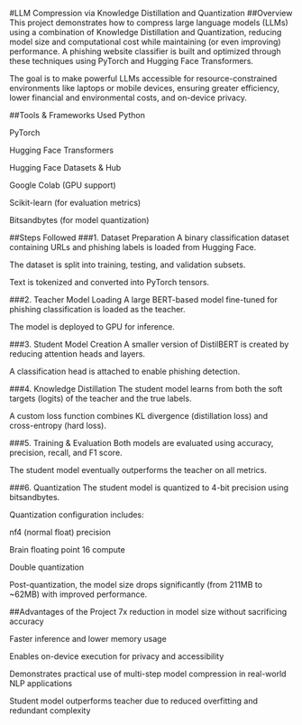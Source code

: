 #LLM Compression via Knowledge Distillation and Quantization 
##Overview
This project demonstrates how to compress large language models (LLMs) using a combination of Knowledge Distillation and Quantization, reducing model size and computational cost while maintaining (or even improving) performance. A phishing website classifier is built and optimized through these techniques using PyTorch and Hugging Face Transformers.

The goal is to make powerful LLMs accessible for resource-constrained environments like laptops or mobile devices, ensuring greater efficiency, lower financial and environmental costs, and on-device privacy.

##Tools & Frameworks Used
Python

PyTorch

Hugging Face Transformers

Hugging Face Datasets & Hub

Google Colab (GPU support)

Scikit-learn (for evaluation metrics)

Bitsandbytes (for model quantization)

##Steps Followed
###1. Dataset Preparation
A binary classification dataset containing URLs and phishing labels is loaded from Hugging Face.

The dataset is split into training, testing, and validation subsets.

Text is tokenized and converted into PyTorch tensors.

###2. Teacher Model Loading
A large BERT-based model fine-tuned for phishing classification is loaded as the teacher.

The model is deployed to GPU for inference.

###3. Student Model Creation
A smaller version of DistilBERT is created by reducing attention heads and layers.

A classification head is attached to enable phishing detection.

###4. Knowledge Distillation
The student model learns from both the soft targets (logits) of the teacher and the true labels.

A custom loss function combines KL divergence (distillation loss) and cross-entropy (hard loss).

###5. Training & Evaluation
Both models are evaluated using accuracy, precision, recall, and F1 score.

The student model eventually outperforms the teacher on all metrics.

###6. Quantization
The student model is quantized to 4-bit precision using bitsandbytes.

Quantization configuration includes:

nf4 (normal float) precision

Brain floating point 16 compute

Double quantization

Post-quantization, the model size drops significantly (from 211MB to ~62MB) with improved performance.

##Advantages of the Project
7x reduction in model size without sacrificing accuracy

Faster inference and lower memory usage

Enables on-device execution for privacy and accessibility

Demonstrates practical use of multi-step model compression in real-world NLP applications

Student model outperforms teacher due to reduced overfitting and redundant complexity
